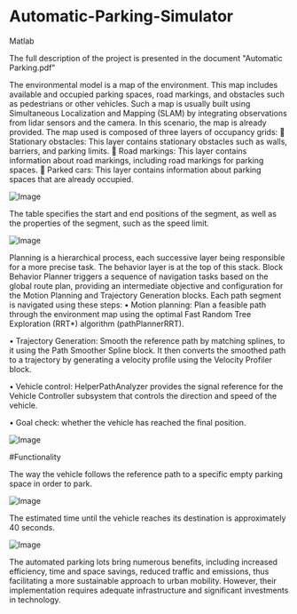 # Automatic-Parking-Simulator
Matlab

The full description of the project is presented in the document "Automatic Parking.pdf"

The environmental model is a map of the environment. This map includes available and occupied parking spaces, road markings, and obstacles such as pedestrians or other vehicles. Such a map is usually built using Simultaneous Localization and Mapping (SLAM) by integrating
observations from lidar sensors and the camera. In this scenario, the map is already provided. The map used is composed of three layers of occupancy grids:
	Stationary obstacles: This layer contains stationary obstacles such as walls, barriers, and parking limits.
	Road markings: This layer contains information about road markings, including road markings for parking spaces.
	Parked cars: This layer contains information about parking spaces that are already occupied.

![Image](https://github.com/user-attachments/assets/cc88a5af-dee2-4c05-a5dd-bf4d7cdf36ff)

The table specifies the start and end positions of the segment, as well as the properties of the segment, such as the speed limit.

![Image](https://github.com/user-attachments/assets/186a7c3b-4ccf-40aa-8b78-d5ecb06bd580)

Planning is a hierarchical process, each successive layer being
responsible for a more precise task. The behavior layer is at the top of this stack. Block Behavior Planner
triggers a sequence of navigation tasks based on the global route plan, providing an intermediate objective and configuration for the Motion Planning and Trajectory Generation blocks. Each path segment is navigated using these steps:
  •	Motion planning: Plan a feasible path through the environment map using the optimal Fast Random Tree Exploration (RRT*) algorithm (pathPlannerRRT).
  
  •	Trajectory Generation: Smooth the reference path by matching splines, to it using the Path Smoother Spline block. It then converts the smoothed path to a trajectory by generating a velocity profile using the Velocity Profiler block.
  
  •	Vehicle control: HelperPathAnalyzer provides the signal reference for the Vehicle Controller subsystem that controls the direction and speed of the vehicle.
  
  •	Goal check: whether the vehicle has reached the final position.

![Image](https://github.com/user-attachments/assets/abc1ba61-3e1a-4861-8a29-ff036315c671)

#Functionality

The way the vehicle follows the reference path to a specific empty parking space in order to park.

![Image](https://github.com/user-attachments/assets/5da530f1-c35d-44ba-9a27-ca9adebcad96)

The estimated time until the vehicle reaches its destination is approximately 40 seconds.

![Image](https://github.com/user-attachments/assets/a1bca004-3f6d-4b10-a38d-4216d25483fc)

The automated parking lots bring numerous benefits, including increased efficiency, time and space savings, reduced traffic and emissions, thus facilitating a more sustainable approach to urban mobility. However, their implementation requires adequate infrastructure and significant investments in technology.







